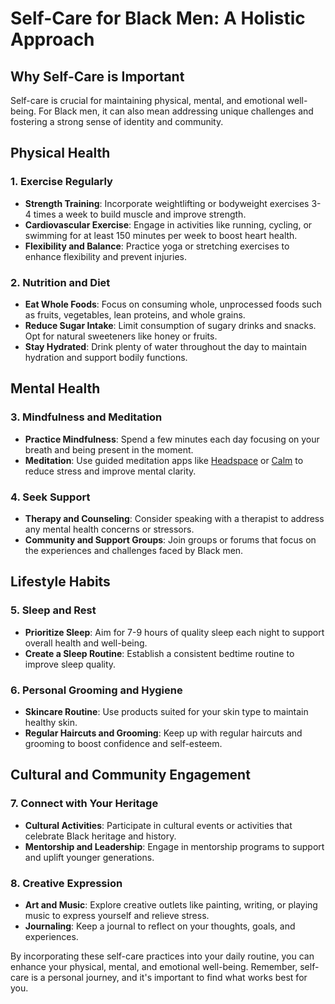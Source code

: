 # Self-Care for Black Men: A Holistic Approach

## Why Self-Care is Important
Self-care is crucial for maintaining physical, mental, and emotional well-being. For Black men, it can also mean addressing unique challenges and fostering a strong sense of identity and community.

## Physical Health

### 1. Exercise Regularly
- **Strength Training**: Incorporate weightlifting or bodyweight exercises 3-4 times a week to build muscle and improve strength.
- **Cardiovascular Exercise**: Engage in activities like running, cycling, or swimming for at least 150 minutes per week to boost heart health.
- **Flexibility and Balance**: Practice yoga or stretching exercises to enhance flexibility and prevent injuries.

### 2. Nutrition and Diet
- **Eat Whole Foods**: Focus on consuming whole, unprocessed foods such as fruits, vegetables, lean proteins, and whole grains.
- **Reduce Sugar Intake**: Limit consumption of sugary drinks and snacks. Opt for natural sweeteners like honey or fruits.
- **Stay Hydrated**: Drink plenty of water throughout the day to maintain hydration and support bodily functions.

## Mental Health

### 3. Mindfulness and Meditation
- **Practice Mindfulness**: Spend a few minutes each day focusing on your breath and being present in the moment.
- **Meditation**: Use guided meditation apps like [Headspace](https://www.headspace.com/) or [Calm](https://www.calm.com/) to reduce stress and improve mental clarity.

### 4. Seek Support
- **Therapy and Counseling**: Consider speaking with a therapist to address any mental health concerns or stressors.
- **Community and Support Groups**: Join groups or forums that focus on the experiences and challenges faced by Black men.

## Lifestyle Habits

### 5. Sleep and Rest
- **Prioritize Sleep**: Aim for 7-9 hours of quality sleep each night to support overall health and well-being.
- **Create a Sleep Routine**: Establish a consistent bedtime routine to improve sleep quality.

### 6. Personal Grooming and Hygiene
- **Skincare Routine**: Use products suited for your skin type to maintain healthy skin.
- **Regular Haircuts and Grooming**: Keep up with regular haircuts and grooming to boost confidence and self-esteem.

## Cultural and Community Engagement

### 7. Connect with Your Heritage
- **Cultural Activities**: Participate in cultural events or activities that celebrate Black heritage and history.
- **Mentorship and Leadership**: Engage in mentorship programs to support and uplift younger generations.

### 8. Creative Expression
- **Art and Music**: Explore creative outlets like painting, writing, or playing music to express yourself and relieve stress.
- **Journaling**: Keep a journal to reflect on your thoughts, goals, and experiences.

By incorporating these self-care practices into your daily routine, you can enhance your physical, mental, and emotional well-being. Remember, self-care is a personal journey, and it's important to find what works best for you. 